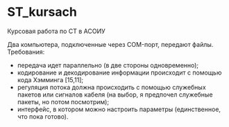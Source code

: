 # ST_kursach
Курсовая работа по СТ в АСОИУ

Два компьютера, подключенные через COM-порт, передают файлы.
Требования:
- передача идет параллельно (в две стороны одновременно);
- кодирование и декодирование информации происходит с помощью кода Хэмминга [15,11];
- регуляция потока должна происходить с помощью служебных пакетов или сигналов кабеля (на выбор, я предпочел служебные пакеты, но потом посмотрим);
- интерфейс, в котором можно настроить параметры (единственное, что пока готово).
